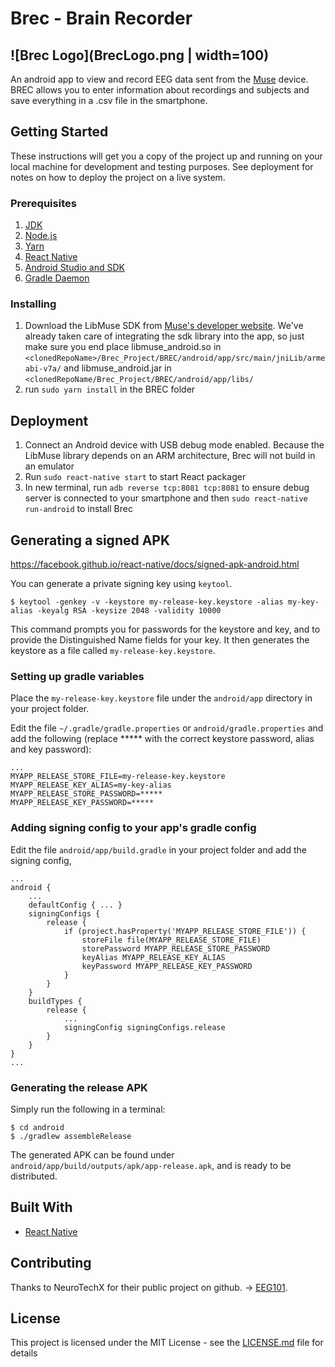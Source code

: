
# Brec - Brain Recorder

![Brec Logo](BrecLogo.png | width=100)
---

An android app to view and record EEG data sent from the [Muse](http://www.choosemuse.com/) device.
BREC allows you to enter information about recordings and subjects and save everything in a .csv file in the smartphone.

## Getting Started

These instructions will get you a copy of the project up and running on your local machine for development and testing purposes. See deployment for notes on how to deploy the project on a live system.

### Prerequisites

1. [JDK](https://www3.ntu.edu.sg/home/ehchua/programming/howto/JDK_Howto.html)
2. [Node.js](https://nodejs.org/en/download/package-manager/)
3. [Yarn](https://github.com/yarnpkg/yarn)
4. [React Native](https://facebook.github.io/react-native/docs/getting-started.html)
5. [Android Studio and SDK](https://developer.android.com/studio/)
6. [Gradle Daemon](https://docs.gradle.org/2.9/userguide/gradle_daemon.html)

### Installing

1. Download the LibMuse SDK from [Muse's developer website](http://developer.choosemuse.com/android). We've already taken care of integrating the sdk library into the app, so just make sure you end place libmuse_android.so in `<clonedRepoName>/Brec_Project/BREC/android/app/src/main/jniLib/armeabi-v7a/` and libmuse_android.jar in `<clonedRepoName/Brec_Project/BREC/android/app/libs/`
2. run `sudo yarn install` in the BREC folder

## Deployment

1. Connect an Android device with USB debug mode enabled. Because the LibMuse library depends on an ARM architecture, Brec will not build in an emulator
2. Run `sudo react-native start` to start React packager
3. In new terminal, run `adb reverse tcp:8081 tcp:8081` to ensure debug server is connected to your smartphone and then `sudo react-native run-android` to install Brec


## Generating a signed APK

https://facebook.github.io/react-native/docs/signed-apk-android.html

You can generate a private signing key using `keytool`.

`$ keytool -genkey -v -keystore my-release-key.keystore -alias my-key-alias -keyalg RSA -keysize 2048 -validity 10000`

This command prompts you for passwords for the keystore and key, and to provide the Distinguished Name fields for your key. It then generates the keystore as a file called `my-release-key.keystore`.

### Setting up gradle variables

Place the `my-release-key.keystore` file under the `android/app` directory in your project folder.

Edit the file `~/.gradle/gradle.properties` or `android/gradle.properties` and add the following (replace ***** with the correct keystore password, alias and key password):

```
...
MYAPP_RELEASE_STORE_FILE=my-release-key.keystore
MYAPP_RELEASE_KEY_ALIAS=my-key-alias
MYAPP_RELEASE_STORE_PASSWORD=*****
MYAPP_RELEASE_KEY_PASSWORD=*****
```

### Adding signing config to your app's gradle config

Edit the file `android/app/build.gradle` in your project folder and add the signing config,

```
...
android {
    ...
    defaultConfig { ... }
    signingConfigs {
        release {
            if (project.hasProperty('MYAPP_RELEASE_STORE_FILE')) {
                storeFile file(MYAPP_RELEASE_STORE_FILE)
                storePassword MYAPP_RELEASE_STORE_PASSWORD
                keyAlias MYAPP_RELEASE_KEY_ALIAS
                keyPassword MYAPP_RELEASE_KEY_PASSWORD
            }
        }
    }
    buildTypes {
        release {
            ...
            signingConfig signingConfigs.release
        }
    }
}
...
```

### Generating the release APK

Simply run the following in a terminal:

```
$ cd android
$ ./gradlew assembleRelease
```

The generated APK can be found under `android/app/build/outputs/apk/app-release.apk`, and is ready to be distributed.

## Built With

* [React Native](https://facebook.github.io/react-native/) 

## Contributing

Thanks to NeuroTechX for their public project on github. -> [EEG101](https://github.com/NeuroTechX/eeg-101).

## License

This project is licensed under the MIT License - see the [LICENSE.md](LICENSE.md) file for details
